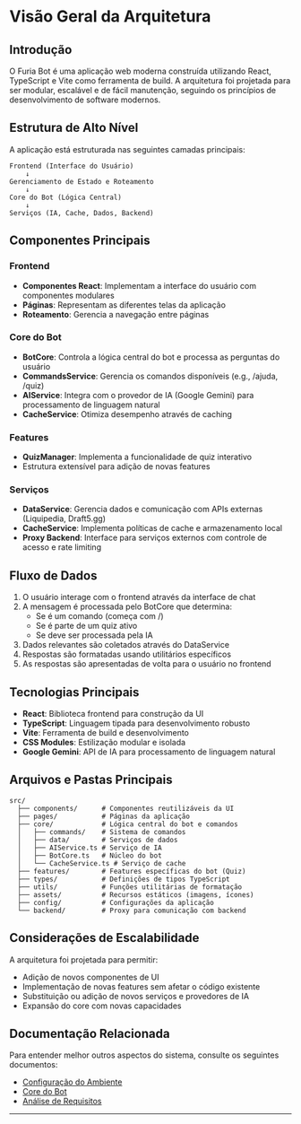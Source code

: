 # Visão Geral da Arquitetura

## Introdução

O Furia Bot é uma aplicação web moderna construída utilizando React, TypeScript e Vite como ferramenta de build. A arquitetura foi projetada para ser modular, escalável e de fácil manutenção, seguindo os princípios de desenvolvimento de software modernos.

## Estrutura de Alto Nível

A aplicação está estruturada nas seguintes camadas principais:

```
Frontend (Interface do Usuário)
    ↓
Gerenciamento de Estado e Roteamento
    ↓
Core do Bot (Lógica Central)
    ↓
Serviços (IA, Cache, Dados, Backend)
```

## Componentes Principais

### Frontend
- **Componentes React**: Implementam a interface do usuário com componentes modulares
- **Páginas**: Representam as diferentes telas da aplicação 
- **Roteamento**: Gerencia a navegação entre páginas

### Core do Bot
- **BotCore**: Controla a lógica central do bot e processa as perguntas do usuário
- **CommandsService**: Gerencia os comandos disponíveis (e.g., /ajuda, /quiz)
- **AIService**: Integra com o provedor de IA (Google Gemini) para processamento de linguagem natural
- **CacheService**: Otimiza desempenho através de caching

### Features
- **QuizManager**: Implementa a funcionalidade de quiz interativo
- Estrutura extensível para adição de novas features

### Serviços
- **DataService**: Gerencia dados e comunicação com APIs externas (Liquipedia, Draft5.gg)
- **CacheService**: Implementa políticas de cache e armazenamento local
- **Proxy Backend**: Interface para serviços externos com controle de acesso e rate limiting

## Fluxo de Dados

1. O usuário interage com o frontend através da interface de chat
2. A mensagem é processada pelo BotCore que determina:
   - Se é um comando (começa com /)
   - Se é parte de um quiz ativo
   - Se deve ser processada pela IA
3. Dados relevantes são coletados através do DataService
4. Respostas são formatadas usando utilitários específicos
5. As respostas são apresentadas de volta para o usuário no frontend

## Tecnologias Principais

- **React**: Biblioteca frontend para construção da UI
- **TypeScript**: Linguagem tipada para desenvolvimento robusto
- **Vite**: Ferramenta de build e desenvolvimento
- **CSS Modules**: Estilização modular e isolada
- **Google Gemini**: API de IA para processamento de linguagem natural

## Arquivos e Pastas Principais

```
src/
  ├── components/      # Componentes reutilizáveis da UI
  ├── pages/           # Páginas da aplicação
  ├── core/            # Lógica central do bot e comandos
  │   ├── commands/    # Sistema de comandos
  │   ├── data/        # Serviços de dados
  │   ├── AIService.ts # Serviço de IA
  │   ├── BotCore.ts   # Núcleo do bot
  │   └── CacheService.ts # Serviço de cache
  ├── features/        # Features específicas do bot (Quiz)
  ├── types/           # Definições de tipos TypeScript
  ├── utils/           # Funções utilitárias de formatação
  ├── assets/          # Recursos estáticos (imagens, ícones)
  ├── config/          # Configurações da aplicação
  └── backend/         # Proxy para comunicação com backend
```

## Considerações de Escalabilidade

A arquitetura foi projetada para permitir:
- Adição de novos componentes de UI
- Implementação de novas features sem afetar o código existente
- Substituição ou adição de novos serviços e provedores de IA
- Expansão do core com novas capacidades

## Documentação Relacionada

Para entender melhor outros aspectos do sistema, consulte os seguintes documentos:
- [Configuração do Ambiente](../development/setup.md)
- [Core do Bot](../development/bot-core.md)
- [Análise de Requisitos](../requirements/requirements-analysis.md)

---